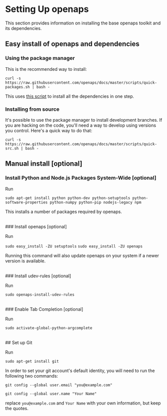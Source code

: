 # Setting Up openaps
This section provides information on installing the base openaps toolkit and its dependencies.

## Easy install of openaps and dependencies

### Using the package manager

This is the recommended way to install:

`curl -s https://raw.githubusercontent.com/openaps/docs/master/scripts/quick-packages.sh | bash -`

This uses [this script](https://raw.githubusercontent.com/openaps/docs/master/scripts/quick-packages.sh) to install all the dependencies in one step.

### Installing from source

It's possible to use the package manager to install development branches.  If you are hacking on the code, you'll need a way to develop using versions you control.  Here's a quick way to do that:

`curl -s https://raw.githubusercontent.com/openaps/docs/master/scripts/quick-src.sh | bash -`

## Manual install [optional]
### Install Python and Node.js Packages System-Wide [optional]

Run

`sudo apt-get install python python-dev python-setuptools python-software-properties python-numpy python-pip nodejs-legacy npm`

This installs a number of packages required by openaps.

<br>
### Install openaps [optional]

Run

`sudo easy_install -ZU setuptools`
`sudo easy_install -ZU openaps`

Running this command will also update openaps on your system if a newer version is available.

<br>
### Install udev-rules [optional]

Run

`sudo openaps-install-udev-rules`


<br>
### Enable Tab Completion [optional]

Run

`sudo activate-global-python-argcomplete`

<br>
## Set up Git

Run

`sudo apt-get install git`

In order to set your git account's default identity, you will need to run the following two commands:

`git config --global user.email "you@example.com"`

`git config --global user.name "Your Name"`

replace `you@example.com` and `Your Name` with your own information, but keep the quotes.

